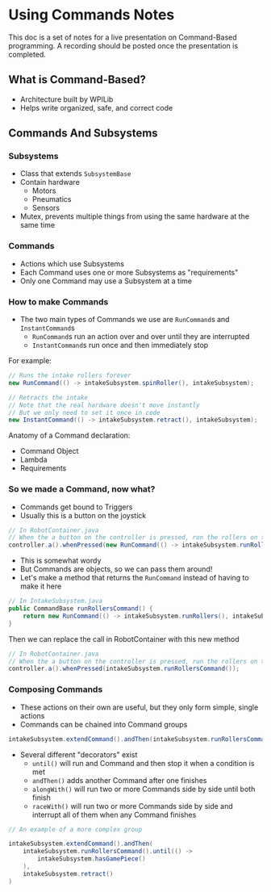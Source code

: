 # Using Commands Notes

This doc is a set of notes for a live presentation on Command-Based programming.
A recording should be posted once the presentation is completed.

## What is Command-Based?

- Architecture built by WPILib
- Helps write organized, safe, and correct code

## Commands And Subsystems

### Subsystems

- Class that extends `SubsystemBase`
- Contain hardware
  - Motors
  - Pneumatics
  - Sensors
- Mutex, prevents multiple things from using the same hardware at the same time

### Commands

- Actions which use Subsystems
- Each Command uses one or more Subsystems as "requirements"
- Only one Command may use a Subsystem at a time

### How to make Commands

- The two main types of Commands we use are `RunCommand`s and `InstantCommand`s
  - `RunCommand`s run an action over and over until they are interrupted
  - `InstantCommand`s run once and then immediately stop

For example:

```Java
// Runs the intake rollers forever
new RunCommand(() -> intakeSubsystem.spinRoller(), intakeSubsystem);

// Retracts the intake
// Note that the real hardware doesn't move instantly
// But we only need to set it once in code
new InstantCommand(() -> intakeSubsystem.retract(), intakeSubsystem);
```

Anatomy of a Command declaration:

- Command Object
- Lambda
- Requirements

### So we made a Command, now what?

- Commands get bound to Triggers
- Usually this is a button on the joystick

```Java
// In RobotContainer.java
// When the a button on the controller is pressed, run the rollers on the intake
controller.a().whenPressed(new RunCommand(() -> intakeSubsystem.runRollers(), intakeSubsystem));
```

- This is somewhat wordy
- But Commands are objects, so we can pass them around!
- Let's make a method that returns the `RunCommand` instead of having to make it here

```Java
// In IntakeSubsystem.java
public CommandBase runRollersCommand() {
    return new RunCommand(() -> intakeSubsystem.runRollers(), intakeSubsystem);
}
```

Then we can replace the call in RobotContainer with this new method

```Java
// In RobotContainer.java
// When the a button on the controller is pressed, run the rollers on the intake
controller.a().whenPressed(intakeSubsystem.runRollersCommand());
```

### Composing Commands

- These actions on their own are useful, but they only form simple, single actions
- Commands can be chained into Command groups

```Java
intakeSubsystem.extendCommand().andThen(intakeSubsystem.runRollersCommand())
```

- Several different "decorators" exist
  - `until()` will run and Command and then stop it when a condition is met
  - `andThen()` adds another Command after one finishes
  - `alongWith()` will run two or more Commands side by side until both finish
  - `raceWith()` will run two or more Commands side by side and interrupt all of them when any Command finishes

```Java
// An example of a more complex group

intakeSubsystem.extendCommand().andThen(
    intakeSubsystem.runRollersCommand().until(() ->
        intakeSubsystem.hasGamePiece()
    ),
    intakeSubsystem.retract()
)
```

